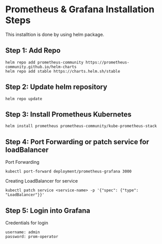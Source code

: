 # Prometheus & Grafana Installation Steps
This installtion is done by using helm package.

## Step 1: Add Repo
```
helm repo add prometheus-community https://prometheus-community.github.io/helm-charts
helm repo add stable https://charts.helm.sh/stable
```

## Step 2: Update helm repository
```
helm repo update
```

## Step 3: Install Prometheus Kubernetes
```
helm install prometheus prometheus-community/kube-prometheus-stack
```

## Step 4: Port Forwarding or patch service for loadBalancer
Port Forwarding
```
kubectl port-forward deployment/prometheus-grafana 3000
```
Creating LoadBalancer for service
```
kubectl patch service <service-name> -p '{"spec": {"type": "LoadBalancer"}}'
```

## Step 5: Login into Grafana
Credentials for login
```
username: admin
password: prom-operator
```
